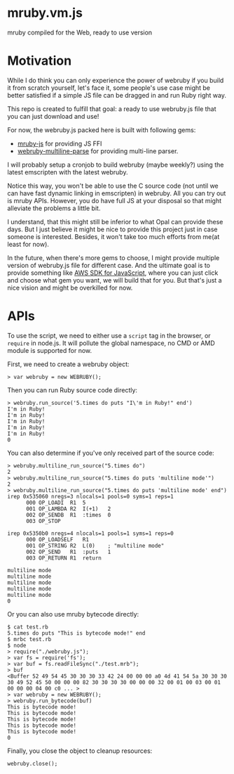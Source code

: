 # mruby.vm.js

mruby compiled for the Web, ready to use version

# Motivation

While I do think you can only experience the power of webruby if you build it from scratch yourself, let's face it, some people's use case might be better satisfied if a simple JS file can be dragged in and run Ruby right way.

This repo is created to fulfill that goal: a ready to use webruby.js file that you can just download and use!

For now, the webruby.js packed here is built with following gems:

* [mruby-js](https://github.com/xxuejie/mruby-js) for providing JS FFI
* [webruby-multiline-parse](https://github.com/xxuejie/webruby-multiline-parse) for providing multi-line parser.

I will probably setup a cronjob to build webruby (maybe weekly?) using the latest emscripten with the latest webruby.

Notice this way, you won't be able to use the C source code (not until we can have fast dynamic linking in emscripten) in webruby. All you can try out is mruby APIs. However, you do have full JS at your disposal so that might alleviate the problems a little bit.

I understand, that this might still be inferior to what Opal can provide these days. But I just believe it might be nice to provide this project just in case someone is interested. Besides, it won't take too much efforts from me(at least for now).

In the future, when there's more gems to choose, I might provide multiple version of webruby.js file for different case. And the ultimate goal is to provide something like [AWS SDK for JavaScript](https://sdk.amazonaws.com/builder/js/), where you can just click and choose what gem you want, we will build that for you. But that's just a nice vision and might be overkilled for now.

# APIs

To use the script, we need to either use a `script` tag in the browser, or `require` in node.js. It will pollute the global namespace, no CMD or AMD module is supported for now.

First, we need to create a webruby object:

```
> var webruby = new WEBRUBY();
```

Then you can run Ruby source code directly:

```
> webruby.run_source('5.times do puts "I\'m in Ruby!" end')
I'm in Ruby!
I'm in Ruby!
I'm in Ruby!
I'm in Ruby!
I'm in Ruby!
0
```

You can also determine if you've only received part of the source code:

```
> webruby.multiline_run_source("5.times do")
2
> webruby.multiline_run_source("5.times do puts 'multiline mode'")
2
> webruby.multiline_run_source("5.times do puts 'multiline mode' end")
irep 0x535060 nregs=3 nlocals=1 pools=0 syms=1 reps=1
      000 OP_LOADI	R1	5	
      001 OP_LAMBDA	R2	I(+1)	2
      002 OP_SENDB	R1	:times	0
      003 OP_STOP

irep 0x5350b0 nregs=4 nlocals=1 pools=1 syms=1 reps=0
      000 OP_LOADSELF	R1		
      001 OP_STRING	R2	L(0)	; "multiline mode"
      002 OP_SEND	R1	:puts	1
      003 OP_RETURN	R1	return

multiline mode
multiline mode
multiline mode
multiline mode
multiline mode
0
```

Or you can also use mruby bytecode directly:

```
$ cat test.rb
5.times do puts "This is bytecode mode!" end
$ mrbc test.rb
$ node
> require("./webruby.js");
> var fs = require('fs');
> var buf = fs.readFileSync("./test.mrb");
> buf
<Buffer 52 49 54 45 30 30 30 33 42 24 00 00 00 a0 4d 41 54 5a 30 30 30 30 49 52 45 50 00 00 00 82 30 30 30 30 00 00 00 32 00 01 00 03 00 01 00 00 00 04 00 c0 ... >
> var webruby = new WEBRUBY();
> webruby.run_bytecode(buf)
This is bytecode mode!
This is bytecode mode!
This is bytecode mode!
This is bytecode mode!
This is bytecode mode!
0
```

Finally, you close the object to cleanup resources:

```
webruby.close();
```
